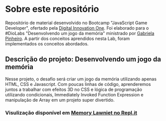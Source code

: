 # Sobre este repositório

Repositório de material desenvolvido no Bootcamp "JavaScript Game Developer", ofertado pela [Digital Innovation One](https://web.digitalinnovation.one/). Foi elaborado para o #DioLabs "Desenvolvendo um jogo da memória" ministrado por [Gabriela Pinheiro](https://www.linkedin.com/in/gabrielapinheiro129/). A partir dos conceitos aprendidos nesta Lab, foram implementados os conceitos abordados.
 
## Descrição do projeto: Desenvolvendo um jogo da memória

Nesse projeto, o desafio será criar um jogo da memória utilizando apenas HTML, CSS e Javascript. Com poucas linhas de código, aprenderemos juntos a trabalhar com efeitos 3D no CSS e lógica de programação utilizando condicionais, Immediately Invoked Function Expression e manipulação de Array em um projeto super divertido.

### Visulização disponível em [Memory Lawniet no Repl.it](https://memorylawniet.lauanyreis1.repl.co/)
